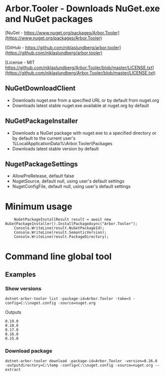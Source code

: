 # Arbor.Tooler - Downloads NuGet.exe and NuGet packages

[NuGet - https://www.nuget.org/packages/Arbor.Tooler](https://www.nuget.org/packages/Arbor.Tooler)

[GitHub - https://github.com/niklaslundberg/arbor.tooler](https://github.com/niklaslundberg/arbor.tooler)

[License - MIT https://github.com/niklaslundberg/Arbor.Tooler/blob/master/LICENSE.txt](https://github.com/niklaslundberg/Arbor.Tooler/blob/master/LICENSE.txt)

## NuGetDownloadClient

* Downloads nuget.exe from a specified URL or by default from nuget.org
* Downloads latest stable nuget.exe available at nuget.org by default

## NuGetPackageInstaller

* Downloads a NuGet package with nuget.exe to a specified directory or by default to the current user's %LocalApplicationData%\Arbor.Tooler\Packages
* Downloads latest stable version by default

## NugetPackageSettings

* AllowPreRelease, default false
* NugetSource, default null, using user's default settings
* NugetConfigFile, default null, using user's default settings

# Minimum usage

        NuGetPackageInstallResult result = await new NuGetPackageInstaller().InstallPackageAsync("Arbor.Tooler");
        Console.WriteLine(result.NuGetPackageId);
        Console.WriteLine(result.SemanticVersion);
        Console.WriteLine(result.PackageDirectory);

# Command line global tool

## Examples

### Show versions

    dotnet-arbor-tooler list -package-id=Arbor.Tooler -take=5 -config=C:\\nuget.config -source=nuget.org

Outputs

    0.19.0
    0.18.0
    0.17.0
    0.16.0
    0.15.0

### Download package

    dotnet-arbor-tooler download -package-id=Arbor.Tooler -version=0.26.0 -outputdirectory=C:\temp -config=C:\\nuget.config -source=nuget.org --extract